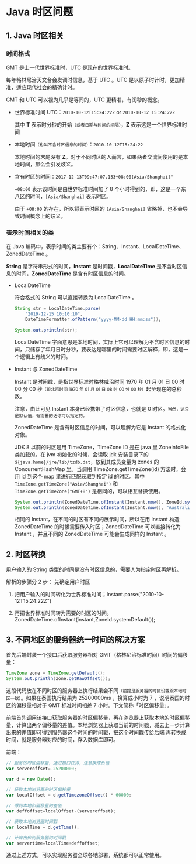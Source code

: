 # Java 时区问题

## 1. Java 时区相关

### 时间格式


GMT 是上一代世界标准时，UTC 是现在的世界标准时。

每年格林尼治天文台会发调时信息，基于 UTC 。UTC 是以原子时计时，更加精准，适应现代社会的精确计时。

GMT 和 UTC 可以视为几乎是等同的，UTC 更精准，有闰秒的概念。

-   世界标准时间 UTC：`2010-10-12T15:24:22Z` or `2010-10-12 15:24:22Z` 

    其中 **T** 表示时分秒的开始<small>（或者日期与时间的间隔）</small>，**Z** 表示这是一个世界标准时间

-   本地时间<small>（也叫不含时区信息的时间）</small>：`2010-10-12T15:24:22`

    本地时间的末尾没有 **Z**。对于不同时区的人而言，如果两者交流间使用的是本地时间，那么会引发歧义。

-  含有时区的时间：`2017-12-13T09:47:07.153+08:00[Asia/Shanghai]"`

    `+08:00` 表示该时间是由世界标准时间加了 8 个小时得到的，即，这是一个东八区的时间，`[Asia/Shanghai]` 表示时区。
    
    由于 `+08:00` 的存在，所以将表示时区的 `[Asia/Shanghai]` 省略掉，也不会导致时间概念上的歧义。


### 表示时间相关的类

在 Java 编码中，表示时间的类主要有个：String、Instant、LocalDateTime、ZonedDateTime 。

**String** 是字符串形式的时间，**Instant** 是时间戳，**LocalDateTime** 是不含时区信息的时间，**ZonedDateTime** 是含有时区信息的时间。

-   LocalDateTime

    符合格式的 String 可以直接转换为 LocalDateTime 。

    ```java
    String str = LocalDateTime.parse(
        "2019-12-15 10:10:10", 
        DateTimeFormatter.ofPattern("yyyy-MM-dd HH:mm:ss"));

    System.out.println(str);
    ```

    LocalDateTime 字面意思是本地时间，实际上它可以理解为不含时区信息的时间，只储存了年月日时分秒，要表达是哪里的时间需要时区解释，即，这是一个逻辑上有歧义的时间。

-   Instant 与 ZonedDateTime

    Instant 是时间戳，是指世界标准时格林威治时间 1970 年 01 月 01 日 00 时 00 分 00 秒<small>（即北京时间 1970 年 01 月 01 日 08 时 00 分 00 秒）</small>起至现在的总秒数。
    
    注意，由此可见 Instant 本身已经携带了时区信息，也就是 0 时区。<small>当然，这只是默认值，有需要的话你可以指定的。</small>

    ZonedDateTime 是含有时区信息的时间，可以理解为它是 Instant 的格式化对象。

    JDK 8 以前的时区是用 TimeZone，TimeZone ID 是在 java 里 ZoneInfoFile 类加载的。在 jvm 初始化的时候，会读取 jdk 安装目录下的 `${java.home}/jre/lib/tzdb.dat`，放到其成员变量为 zones 的 ConcurrentHashMap 里。当调用 TimeZone.getTimeZone(id) 方法时，会用 id 到这个 map 里进行匹配获取到指定 id 的时区。其中`TimeZone.getTimeZone("Asia/Shanghai")` 和 `TimeZone.getTimeZone("GMT+8")` 是相同的，可以相互替换使用。

    ```java
    System.out.println(ZonedDateTime.ofInstant(Instant.now(), ZoneId.systemDefault()).toInstant());
    System.out.println(ZonedDateTime.ofInstant(Instant.now(), "Australia/Darwin").toInstant());
    ```

    相同的 Instant，在不同的时区有不同的展示时间，所以在用 Instant 构造 ZonedDateTime 的时候需要传入时区；ZonedDateTime 可以直接转化为 Instant ，并且不同的 ZonedDateTime 可能会生成同样的 Instant 。

## 2. 时区转换

用户输入的 String 类型的时间是没有时区信息的，需要人为指定时区再解析。

解析的步骤分 2 步： 先确定用户时区

1. 把用户输入的时间转化为世界标准时间；Instant.parse("2010-10-12T15:24:22Z")

2. 再把世界标准时间转为需要的时区的时间。ZonedDateTime.ofInstant(instant,ZoneId.systemDefault());


## 3. 不同地区的服务器统一时间的解决方案

首先后端封装一个接口后获取服务器相对 GMT（格林尼治标准时间）时间的偏移量：

```java
TimeZone zone = TimeZone.getDefault();
System.out.println(zone.getRawOffset());
```

这段代码放在不同时区的服务器上执行结果会不同<small>（前提是服务器的时区设置跟本地时区一致）</small>。如果在泰国执行结果为 25200000ms ，换算成小时为 7 ，说明泰国的时区的偏移量相对于 GMT 标准时间相差 7 小时。下文简称「时区偏移量」。

前端首先调用该接口获取服务器的时区偏移量，再在浏览器上获取本地的时区偏移量，计算出两个偏移量的差值。本地浏览器上获取当前的时间戳，减去上一步计算出来的差值即可得到服务器这个时间的时间戳，把这个时间戳传给后端 再转换成时间，就是服务器对应的时间，存入数据库即可。

前端：

```js
// 服务的时区偏移量，通过接口获得，注意换成负值
var serveroffset=-25200000;

var d = new Date();

// 获取本地浏览器的时区偏移量
var localOffset = d.getTimezoneOffset() * 60000;

// 得到本地和偏移量的差值
var deffoffset=localOffset-(serveroffset);

// 获取本地浏览器时间戳
var localTime = d.getTime();

// 计算出传到服务器的时间戳
var servertime=localTime+deffoffset;
```

通过上述方式，可以实现服务器全球各地部署，系统都可以正常使用。




